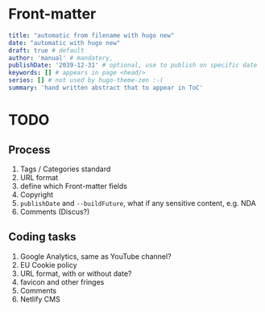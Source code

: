 # Front-matter

```yaml
title: "automatic from filename with hugo new"
date: "automatic with hugo new"
draft: true # default
author: 'manual' # mandatory, 
publishDate: '2039-12-31' # optional, use to publish on specific date
keywords: [] # appears in page <head/>
series: [] # not used by hugo-theme-zen :-(
summary: 'hand written abstract that to appear in ToC'
```

# TODO

## Process

1. Tags / Categories standard
2. URL format
3. define which Front-matter fields
4. Copyright
5. `publishDate` and `--buildFuture`, what if any sensitive content, e.g. NDA
6. Comments (Discus?)


## Coding tasks

1. Google Analytics, same as YouTube channel?
2. EU Cookie policy
3. URL format, with or without date?
4. favicon and other fringes
5. Comments
6. Netlify CMS
